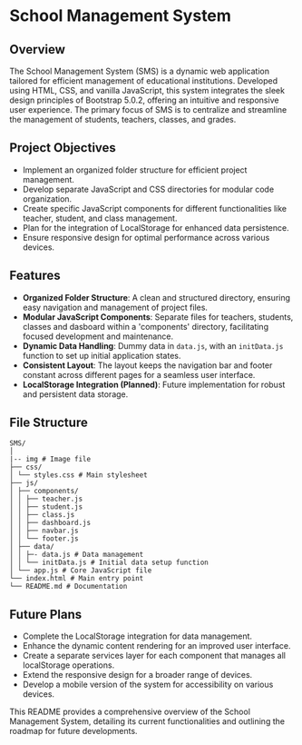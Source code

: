 # School Management System

## Overview

The School Management System (SMS) is a dynamic web application tailored for efficient management of educational institutions. Developed using HTML, CSS, and vanilla JavaScript, this system integrates the sleek design principles of Bootstrap 5.0.2, offering an intuitive and responsive user experience. The primary focus of SMS is to centralize and streamline the management of students, teachers, classes, and grades.

## Project Objectives

- Implement an organized folder structure for efficient project management.
- Develop separate JavaScript and CSS directories for modular code organization.
- Create specific JavaScript components for different functionalities like teacher, student, and class management.
- Plan for the integration of LocalStorage for enhanced data persistence.
- Ensure responsive design for optimal performance across various devices.

## Features

- **Organized Folder Structure**: A clean and structured directory, ensuring easy navigation and management of project files.
- **Modular JavaScript Components**: Separate files for teachers, students, classes and dasboard within a 'components' directory, facilitating focused development and maintenance.
- **Dynamic Data Handling**: Dummy data in `data.js`, with an `initData.js` function to set up initial application states.
- **Consistent Layout**: The layout keeps the navigation bar and footer constant across different pages for a seamless user interface.
- **LocalStorage Integration (Planned)**: Future implementation for robust and persistent data storage.

## File Structure

```
SMS/
│
|-- img # Image file
├── css/
│ └── styles.css # Main stylesheet
├── js/
│ ├── components/
│ │ ├── teacher.js
│ │ ├── student.js
│ │ ├── class.js
│ │ ├── dashboard.js
│ │ ├── navbar.js
│ │ └── footer.js
│ ├── data/
│ │ ├─- data.js # Data management
│ │ └── initData.js # Initial data setup function
│ └── app.js # Core JavaScript file
└── index.html # Main entry point
└── README.md # Documentation

```

## Future Plans

- Complete the LocalStorage integration for data management.
- Enhance the dynamic content rendering for an improved user interface.
- Create a separate services layer for each component that manages all localStorage operations.
- Extend the responsive design for a broader range of devices.
- Develop a mobile version of the system for accessibility on various devices.

This README provides a comprehensive overview of the School Management System, detailing its current functionalities and outlining the roadmap for future developments.
